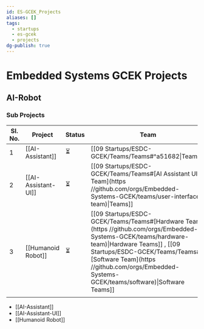 ```yaml
---
id: ES-GCEK_Projects
aliases: []
tags:
  - startups
  - es-gcek
  - projects
dg-publish: true
---
```

# Embedded Systems GCEK Projects

## AI-Robot

### Sub Projects

| **Sl. No.** | **Project**         | **Status** | Team                                                                                                                                                                                                                                                                           | Designers | Developers |
| ----------- | ------------------- | ---------- | ------------------------------------------------------------------------------------------------------------------------------------------------------------------------------------------------------------------------------------------------------------------------------ | --------- | ---------- |
| 1           | [[AI-Assistant]]    | ⏳          | [[09 Startups/ESDC-GCEK/Teams/Teams#^a51682\|Teams]]                                                                                                                                                                                                                           |           |            |
| 2           | [[AI-Assistant-UI]] | ⏳          | [[09 Startups/ESDC-GCEK/Teams/Teams#[AI Assistant UI Team](https //github.com/orgs/Embedded-Systems-GCEK/teams/user-interface-team)\|Teams]]                                                                                                                                   |           |            |
| 3           | [[Humanoid Robot]]  | ⏳          | [[09 Startups/ESDC-GCEK/Teams/Teams#[Hardware Team](https //github.com/orgs/Embedded-Systems-GCEK/teams/hardware-team)\|Hardware Teams]] , [[09 Startups/ESDC-GCEK/Teams/Teams#[Software Team](https //github.com/orgs/Embedded-Systems-GCEK/teams/software)\|Software Teams]] |           |            |
|             |                     |            |                                                                                                                                                                                                                                                                                |           |            |



- [[AI-Assistant]]
- [[AI-Assistant-UI]]
- [[Humanoid Robot]]